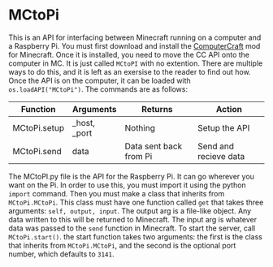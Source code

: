 MCtoPi
======
This is an API for interfacing between Minecraft running on a computer and a Raspberry Pi. You must first download and install the [ComputerCraft](http://www.computercraft.info/) mod for Minecraft. Once it is installed, you need to move the CC API onto the computer in MC. It is just called `MCtoPI` with no extention. There are multiple ways to do this, and it is left as an exersise to the reader to find out how. Once the API is on the computer, it can be loaded with `os.loadAPI("MCtoPi")`. The commands are as follows:

| Function     | Arguments    | Returns                | Action                |
| -------------|--------------|------------------------|---------------------- |
| MCtoPi.setup | _host, _port | Nothing                | Setup the API         |
| MCtoPi.send  | data         | Data sent back from Pi | Send and recieve data |

The MCtoPI.py file is the API for the Raspberry Pi. It can go wherever you want on the Pi. In order to use this, you must import it using the python `import` command. Then you must make a class that inherits from `MCtoPi.MCtoPi`. This class must have one function called `get` that takes three arguments: `self, output, input`. The output arg is a file-like object. Any data written to this will be returned to Minecraft. The input arg is whatever data was passed to the `send` function in Minecraft. To start the server, call `MCtoPi.start()`. the start function takes two arguments: the first is the class that inherits from `MCtoPi.MCtoPi`, and the second is the optional port number, which defaults to `3141`.
